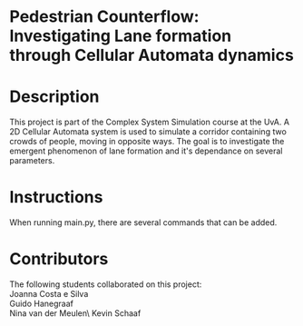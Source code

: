 # Pedestrian Counterflow: Investigating Lane formation through Cellular Automata dynamics

# Description
This project is part of the Complex System Simulation course at the UvA. A 2D Cellular Automata system is used to simulate a corridor containing two crowds of people, moving in opposite ways. The goal is to investigate the emergent phenomenon of lane formation and it's dependance on several parameters. 

# Instructions 
When running main.py, there are several commands that can be added. 


# Contributors 
The following students collaborated on this project:\
Joanna Costa e Silva\
Guido Hanegraaf\
Nina van der Meulen\ 
Kevin Schaaf